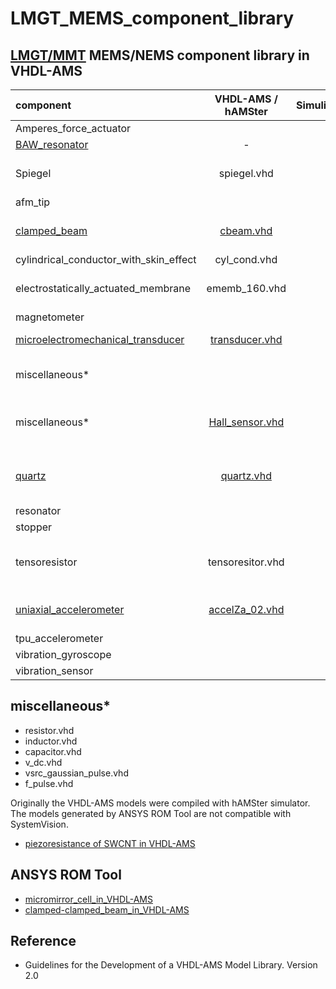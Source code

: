 # LMGT_MEMS_component_library

## [LMGT/MMT](https://www.tu-chemnitz.de/etit/microsys/index.php) MEMS/NEMS component library in VHDL-AMS

| component                              | VHDL-AMS / hAMSter | Simulink |  TestBench   |                   description               |
|:---------------------------------------|:------------------:|:--------:|:------------:|:--------------------------------------------|
| Amperes_force_actuator                 |                    |          |              | _in progress_                               |
| [BAW_resonator](https://github.com/Kolchuzhin/LMGT_MEMS_component_library/tree/master/BAW_resonator) | - | | | [s2p file](https://github.com/Kolchuzhin/LMGT_MEMS_component_library/blob/master/BAW_resonator/BAW_resonator_1872.s2p) |
| Spiegel                                | spiegel.vhd        |          |              | analytical model of micromirror             |
| afm_tip                                |                    |          |              | _in progress_                               |
| [clamped_beam](https://github.com/Kolchuzhin/LMGT_MEMS_component_library/tree/master/clamped_beam) | [cbeam.vhd](https://github.com/Kolchuzhin/LMGT_MEMS_component_library/blob/master/clamped_beam/hAMSter_model/cbeam.vhd) | | [hAMSter](https://github.com/Kolchuzhin/LMGT_MEMS_component_library/blob/master/clamped_beam/hAMSter_model/testbench.vhd) | generated by ANSYS ROM Tool |
| cylindrical_conductor_with_skin_effect | cyl_cond.vhd       |          |              | _in progress_                               |
| electrostatically_actuated_membrane    | ememb_160.vhd      |          | hAMSter      | generated by ANSYS ROM Tool                 |
| magnetometer                           |                    |          |              | _in progress_                               |
| [microelectromechanical_transducer](https://github.com/Kolchuzhin/LMGT_MEMS_component_library/tree/master/microelectromechanical_transducer) | [transducer.vhd](https://github.com/Kolchuzhin/LMGT_MEMS_component_library/blob/master/microelectromechanical_transducer/transducer.vhd) | |[SystemVision](https://explore.partquest.com/groups/vladimirs-workspace/designs/mems-transducer-static-pull) | analytical model |
| miscellaneous*                         |                    |          |              | resistor, inductor, capacitor               |
| miscellaneous* | [Hall_sensor.vhd](https://github.com/Kolchuzhin/LMGT_MEMS_component_library/blob/master/miscellaneous/Hall_sensor.vhd) | | [SystemVision](https://explore.partquest.com/groups/vladimirs-workspace/designs/hall-sensor-testbench) | analytical model: HS-420 Hall sensor |
| [quartz](https://github.com/Kolchuzhin/LMGT_MEMS_component_library/tree/master/quartz) | [quartz.vhd](https://github.com/Kolchuzhin/LMGT_MEMS_component_library/blob/master/quartz/quartz.vhd) | | [SystemVision](https://explore.partquest.com/groups/vladimirs-workspace/designs/bvd-resonator) | equivalent RLC circuit (BDV), 2nd ODE, H(s) |
| resonator                              |                    |          |              | _in progress_                               |
| stopper                                |                    |          |              | _in progress_                               |
| tensoresistor                          | tensoresitor.vhd   |          |              | analytical model of Me-tensoresistor        |
| [uniaxial_accelerometer](https://github.com/Kolchuzhin/LMGT_MEMS_component_library/tree/master/uniaxial_accelerometer) | [accelZa_02.vhd](https://github.com/Kolchuzhin/LMGT_MEMS_component_library/tree/master/uniaxial_accelerometer) |  | [hAMSter](https://github.com/Kolchuzhin/LMGT_MEMS_component_library/blob/master/uniaxial_accelerometer/testbench_02.vhd) | generated by ANSYS ROM Tool                 |
| tpu_accelerometer                      |                    |          |              | _in progress_                               |
| vibration_gyroscope                    |                    |          |              | _in progress_                               |
| vibration_sensor                       |                    |          |              | _in progress_                               |

## miscellaneous*

* resistor.vhd
* inductor.vhd
* capacitor.vhd
* v_dc.vhd
* vsrc_gaussian_pulse.vhd
* f_pulse.vhd


Originally the VHDL-AMS models were compiled with hAMSter simulator. The models generated by ANSYS ROM Tool are not compatible with SystemVision.

* [piezoresistance of SWCNT in VHDL-AMS](https://github.com/Kolchuzhin/piezoresistance_of_SWCNT_in_VHDL-AMS_part_I)

## ANSYS ROM Tool
* [micromirror_cell_in_VHDL-AMS](https://github.com/Kolchuzhin/micromirror_cell_in_VHDL-AMS)
* [clamped-clamped_beam_in_VHDL-AMS](https://github.com/Kolchuzhin/clamped-clamped_beam_in_VHDL-AMS)

## Reference
+ Guidelines for the Development of a VHDL-AMS Model Library. Version 2.0 
